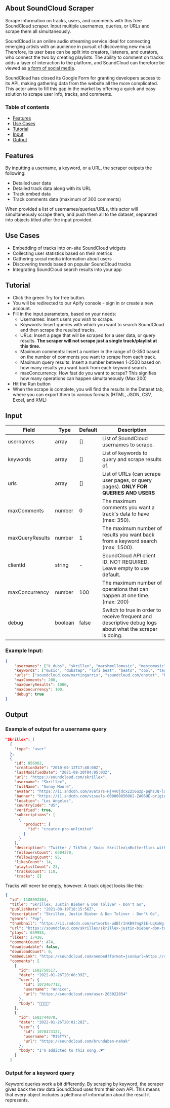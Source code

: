 ## About SoundCloud Scraper

Scrape information on tracks, users, and comments with this free SoundCloud scraper. Input multiple usernames, queries, or URLs and scrape them all simultaneously.

SoundCloud is an online audio streaming service ideal for connecting emerging artists with an audience in pursuit of discovering new music. Therefore, its user base can be split into creators, listeners, and curators, who connect the two by creating playlists. The ability to comment on tracks adds a layer of interaction to the platform, and SoundCloud can therefore be viewed as [a form of social media](https://plus.inflyteapp.com/soundcloud-say-were-a-form-of-social-media/).

SoundCloud has closed its Google Form for granting developers access to its API, making gathering data from the website all the more complicated. This actor aims to fill this gap in the market by offering a quick and easy solution to scrape user info, tracks, and comments.

### Table of contents

<!-- toc start -->

-   [Features](#features)
-   [Use Cases](#use-cases)
-   [Tutorial](#tutorial)
-   [Input](#input)
-   [Output](#output)
<!-- toc end -->

## Features

By inputting a username, a keyword, or a URL, the scraper outputs the following:

-   Detailed user data
-   Detailed track data along with its URL
-   Track embed data
-   Track comments data (maximum of 300 comments)

When provided a list of usernames/queries/URLs, this actor will simultaneously scrape them, and push them all to the dataset, separated into objects titled after the input provided.

## Use Cases

-   Embedding of tracks into on-site SoundCloud widgets
-   Collecting user statistics based on their metrics
-   Gathering social media information about users
-   Discovering trends based on popular SoundCloud tracks
-   Integrating SoundCloud search results into your app

## Tutorial

-   Click the green Try for free button.
-   You will be redirected to our Apify console - sign in or create a new account.
-   Fill in the input parameters, based on your needs:
    -   Usernames: Insert users you wish to scrape.
    -   Keywords: Insert queries with which you want to search SoundCloud and then scrape the resulted tracks.
    -   URLs: Insert a page that will be scraped for a user data, or query results. **The scraper will not scrape just a single track/playlist at this time.**
    -   Maximum comments: Insert a number in the range of 0-350 based on the number of comments you want to scrape from each track.
    -   Maximum query results: Insert a number between 1-2500 based on how many results you want back from each keyword search.
    -   maxConcurrency: How fast do you want to scrape? This signifies how many operations can happen simultaneously (Max 200)
-   Hit the Run button
-   When the scrape is complete, you will find the results in the Dataset tab, where you can export them to various formats (HTML, JSON, CSV, Excel, and XML)

## Input

| Field           | Type    | Default | Description                                                                                             |
| --------------- | ------- | ------- | ------------------------------------------------------------------------------------------------------- |
| usernames       | array   | []      | List of SoundCloud usernames to scrape.                                                                 |
| keywords        | array   | []      | List of keywords to query and scrape results of.                                                        |
| urls            | array   | []      | List of URLs (can scrape user pages, or query pages). **ONLY FOR QUERIES AND USERS**                    |
| maxComments     | number  | 0       | The maximum comments you want a track's data to have (max: 350).                                        |
| maxQueryResults | number  | 1       | The maximum number of results you want back from a keyword search (max: 1500).                          |
| clientId        | string  | -       | SoundCloud API client ID. NOT REQUIRED. Leave empty to use default.                                     |
| maxConcurrency  | number  | 100     | The maximum number of operations that can happen at one time. (max: 200)                                |
| debug           | boolean | false   | Switch to true in order to receive frequent and descriptive debug logs about what the scraper is doing. |

### Example Input:

```JSON
{
    "usernames": ["k_dubs", "skrillex", "marshmellomusic", "mestomusic", "diplo", "kodak-black"],
    "keywords": ["music", "dubstep", "lofi beat", "beats", "cool", "test", "soundcloud"],
    "urls": ["soundcloud.com/martingarrix", "soundcloud.com/onstat", "https://soundcloud.com/search?q=test"],
    "maxComments": 200,
    "maxQueryResults": 1000,
    "maxConcurrency": 100,
    "debug": true
}
```

## Output

### Example of output for a username query

```JSON
"Skrillex": [
  {
    "type": "user"
  },
  {
    "id": 856062,
    "creationDate": "2010-04-12T17:48:00Z",
    "lastModifiedDate": "2021-08-20T04:05:03Z",
    "url": "https://soundcloud.com/skrillex",
    "username": "Skrillex",
    "fullName": "Sonny Moore",
    "avatar": "https://i1.sndcdn.com/avatars-Hj4vOjdcx2256uzp-pqhsJQ-large.jpg",
    "banner": "https://i1.sndcdn.com/visuals-000000856062-ZA06UE-original.jpg",
    "location": "Los Angeles",
    "countryCode": "US",
    "verified": true,
    "subscriptions": [
      {
        "product": {
          "id": "creator-pro-unlimited"
        }
      }
    ],
    "description": "Twitter / TikTok / Snap: Skrillex\nButterflies with Starrah & Four Tet out now!\nskrillex.lnk.to/Butterflies\n\nGet more music from Skrillex\nSpotify: http://skrillex.me/Spotify\nApple Music: http://skrillex.me/AppleMusic\nYouTube: http://skrillex.me/YTSubscribe",
    "followersCount": 6504370,
    "followingCount": 95,
    "likesCount": 14,
    "playlistCount": 23,
    "tracksCount": 110,
    "tracks": []
```

Tracks will never be empty, however. A track object looks like this:

```JSON
{
  "id": 1108992304,
  "title": "Skrillex, Justin Bieber & Don Toliver - Don't Go",
  "publishDate": "2021-08-19T18:15:56Z",
  "description": "Skrillex, Justin Bieber & Don Toliver - Don't Go",
  "genre": "Pop",
  "thumbnail": "https://i1.sndcdn.com/artworks-udBlrInKB97ngX1E-LqKxWg-large.jpg",
  "url": "https://soundcloud.com/skrillex/skrillex-justin-bieber-don-toliver-dont-go",
  "plays": 659955,
  "likes": 17428,
  "commentCount": 474,
  "downloadable": false,
  "downloadCount": 0,
  "embedLink": "https://soundcloud.com/oembed?format=json&url=https://soundcloud.com/skrillex/skrillex-justin-bieber-don-toliver-dont-go",
  "comments": [
    {
      "id": 1602750517,
      "date": "2022-01-26T20:08:39Z",
      "user": {
        "id": 1072467712,
        "username": "Annice",
        "url": "https://soundcloud.com/user-203022854"
      },
      "body": "💛💖💜💟"
    },
    {
      "id": 1602744070,
      "date": "2022-01-26T20:01:28Z",
      "user": {
        "id": 1078473127,
        "username": "MISTYY",
        "url": "https://soundcloud.com/brundaban-nahak"
      },
      "body": "I'm addicted to this song..♥️"
    }
  ]
```

### Output for a keyword query

Keyword queries work a bit differently. By scraping by keyword, the scraper gives back the raw data SoundCloud uses from their own API. This means that every object includes a plethora of information about the result it represents.
